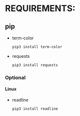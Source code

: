 # **REQUIREMENTS**:
## pip
- term-color
	```bash
	pip3 install term-color
	```
- requests
	```bash
	pip3 install requests
	```
### Optional
#### Linux
- readline
	```bash
	pip3 install readline
	```
